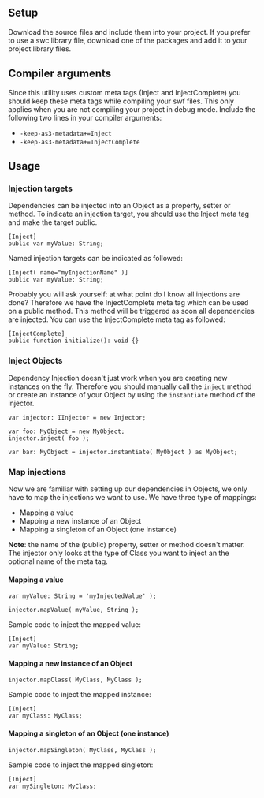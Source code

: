 ## Setup

Download the source files and include them into your project. If you prefer to use a swc library file, download one of the packages and add it to your project library files.

## Compiler arguments

Since this utility uses custom meta tags (Inject and InjectComplete) you should keep these meta tags while compiling your swf files. This only applies when you are not compiling your project in debug mode. Include the following two lines in your compiler arguments:

* `-keep-as3-metadata+=Inject`
* `-keep-as3-metadata+=InjectComplete`

## Usage

### Injection targets

Dependencies can be injected into an Object as a property, setter or method. To indicate an injection target, you should use the Inject meta tag and make the target public.

    [Inject]
    public var myValue: String;

Named injection targets can be indicated as followed:

    [Inject( name="myInjectionName" )]
    public var myValue: String;

Probably you will ask yourself: at what point do I know all injections are done? Therefore we have the InjectComplete meta tag which can be used on a public method. This method will be triggered as soon all dependencies are injected. You can use the InjectComplete meta tag as followed:

    [InjectComplete]
    public function initialize(): void {}

### Inject Objects

Dependency Injection doesn't just work when you are creating new instances on the fly. Therefore you should manually call the `inject` method or create an instance of your Object by using the `instantiate` method of the injector.

	var injector: IInjector = new Injector;
		
	var foo: MyObject = new MyObject;
	injector.inject( foo );
	
	var bar: MyObject = injector.instantiate( MyObject ) as MyObject;

### Map injections

Now we are familiar with setting up our dependencies in Objects, we only have to map the injections we want to use. We have three type of mappings:

* Mapping a value
* Mapping a new instance of an Object
* Mapping a singleton of an Object (one instance)

**Note**: the name of the (public) property, setter or method doesn't matter. The injector only looks at the type of Class you want to inject an the optional name of the meta tag.

#### Mapping a value

	var myValue: String = 'myInjectedValue' );
	
	injector.mapValue( myValue, String );

Sample code to inject the mapped value:

	[Inject]
	var myValue: String;

#### Mapping a new instance of an Object

	injector.mapClass( MyClass, MyClass );

Sample code to inject the mapped instance:

	[Inject]
	var myClass: MyClass;

#### Mapping a singleton of an Object (one instance)

	injector.mapSingleton( MyClass, MyClass );

Sample code to inject the mapped singleton:

	[Inject]
	var mySingleton: MyClass;